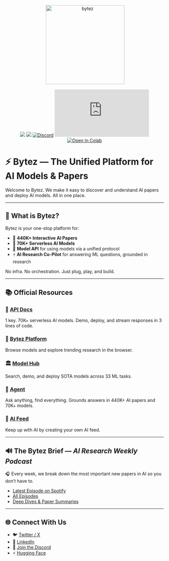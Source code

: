 <div align="center">
 <img alt="bytez" height="250px" src="https://github.com/Bytez-com/docs/assets/9612780/610ae3a1-65b5-4f8a-8ed5-0bae9134ab5f">

[![](https://dcbadge.limes.pink/api/server/https://discord.gg/Zrd5UbMEBA)](https://discord.com/invite/Z723PfCFWf)
[![](https://img.shields.io/badge/Bytez-000000?style=for-the-badge&logo=x&=logoColor=white)](https://x.com/Bytez)
[![Discord](https://img.shields.io/discord/844731722700816395)](https://discord.com/invite/Z723PfCFWf)
[![NPM Version](https://img.shields.io/npm/v/bytez.js)](https://www.npmjs.com/package/bytez.js)
[![Open In Colab](https://colab.research.google.com/assets/colab-badge.svg)](https://colab.research.google.com/drive/1oZ4_yQoryL9a3CCLiY29JpEI1L5uwqO-?authuser=1#scrollTo=3LRTz2egUNh7&uniqifier=3)

</div>

# ⚡ Bytez — The Unified Platform for AI Models & Papers

Welcome to Bytez. We make it easy to discover and understand AI papers and deploy AI models. All in one place.

---

## 🧠 What is Bytez?

Bytez is your one-stop platform for:

- 🔬 **440K+ Interactive AI Papers**  
- 🤖 **70K+ Serverless AI Models**  
- 🧠 **Model API** for using models via a unified protocol
- ⚡ **AI Research Co-Pilot** for answering ML questions, grounded in research

No infra. No orchestration. Just plug, play, and build.

---

## 📚 Official Resources

### 🔗 [API Docs](https://docs.bytez.com)  
1 key. 70K+ serverless AI models. Demo, deploy, and stream responses in 3 lines of code.

### 🧪 [Bytez Platform](https://bytez.com)  
Browse models and explore trending research in the browser.

### 🏛️ [Model Hub](https://bytez.com/search)  
Search, demo, and deploy SOTA models across 33 ML tasks.

### 🤖 [Agent](https://bytez.com)  
Ask anything, find everything. Grounds answers in 440K+ AI papers and 70K+ models.

### 📰 [AI Feed](https://bytez.com) 
Keep up with AI by creating your own AI feed.

---

## 🔊 The Bytez Brief — *AI Research Weekly Podcast*

🎧 Every week, we break down the most important new papers in AI so you don’t have to.

- [Latest Episode on Spotify](https://open.spotify.com/episode/3N4ERFTt4m4ao4StJM8Al9)  
- [All Episodes](https://open.spotify.com/show/1ioahel9NAWYqt252zAkwk?si=7fd90a40ea9b40e3)  
- [Deep Dives & Paper Summaries](./podcast.md)

---

## 🌐 Connect With Us

- 🐦 [Twitter / X](https://x.com/bytez)  
- 💼 [LinkedIn](https://linkedin.com/company/bytez)
- 💬 [Join the Discord](https://discord.com/invite/Z723PfCFWf)
- ⚡ [Hugging Face](https://huggingface.co/bytez-ai)  
